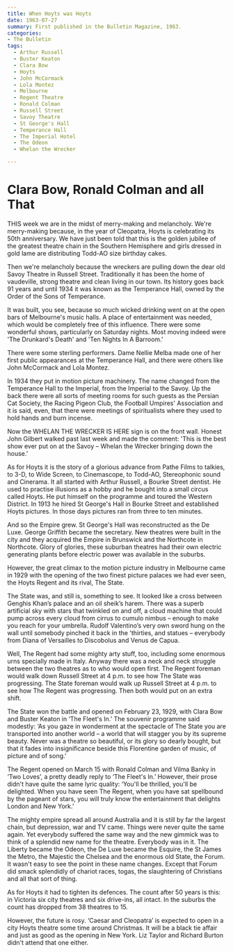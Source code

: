 ```yaml
---
title: When Hoyts was Hoyts
date: 1963-07-27
summary: First published in the Bulletin Magazine, 1963.
categories:
- The Bulletin
tags:
  - Arthur Russell
  - Buster Keaton
  - Clara Bow
  - Hoyts
  - John McCormack 
  - Lola Montez
  - Melbourne
  - Regent Theatre
  - Ronald Colman
  - Russell Street
  - Savoy Theatre
  - St George's Hall
  - Temperance Hall
  - The Imperial Hotel
  - The Odeon
  - Whelan the Wrecker

---
```


# Clara Bow, Ronald Colman and all That

THIS week we are in the midst of merry-making and melancholy.  We're merry-making because, in the year of Cleopatra, Hoyts is celebrating its 50th anniversary.  We have just been told that this is the golden jubilee of the greatest theatre chain in the Southern Hemisphere and girls dressed in gold lame are distributing Todd-AO size birthday cakes.

Then we're melancholy because the wreckers are pulling down the dear old Savoy Theatre in Russell Street.  Traditionally it has been the home of vaudeville, strong theatre and clean living in our town.  Its history goes back 91 years and until 1934 it was known as the Temperance Hall, owned by the Order of the Sons of Temperance.

It was built, you see, because so much wicked drinking went on at the open bars of Melbourne's music halls.  A place of entertainment was needed, which would be completely free of this influence.  There were some wonderful shows, particularly on Saturday nights.  Most moving indeed were 'The Drunkard's Death' and 'Ten Nights In A Barroom.'

There were some sterling performers.  Dame Nellie Melba made one of her first public appearances at the Temperance Hall, and there were others like John McCormack and Lola Montez.

In 1934 they put in motion picture machinery.  The name changed from the Temperance Hall to the Imperial, from the Imperial to the Savoy.  Up the back there were all sorts of meeting rooms for such guests as the Persian Cat Society, the Racing Pigeon Club, the Football Umpires' Association and it is said, even, that there were meetings of spiritualists where they used to hold hands and burn incense.

Now the WHELAN THE WRECKER IS HERE sign is on the front wall.  Honest John Gilbert walked past last week and made the comment: 'This is the best show ever put on at the Savoy – Whelan the Wrecker bringing down the house.'

As for Hoyts it is the story of a glorious advance from Pathe Films to talkies, to 3-D, to Wide Screen, to Cinemascope, to Todd-AO, Stereophonic sound and Cinerama. It all started with Arthur Russell, a Bourke Street dentist.  He used to practise illusions as a hobby and he bought into a small circus called Hoyts.  He put himself on the programme and toured the Western District.  In 1913 he hired St George's Hall in Bourke Street and established Hoyts pictures.  In those days pictures ran from three to ten minutes.

And so the Empire grew.  St George's Hall was reconstructed as the De Luxe.  George Griffith became the secretary.  New theatres were built in the city and they acquired the Empire in Brunswick and the Northcote in Northcote.  Glory of glories, these suburban theatres had their own electric generating plants before electric power was available in the suburbs.

However, the great climax to the motion picture industry in Melbourne came in 1929 with the opening of the two finest picture palaces we had ever seen, the Hoyts Regent and its rival, The State.

The State was, and still is, something to see. It looked like a cross between Genghis Khan’s palace and an oil sheik’s harem. There was a superb artificial sky with stars that twinkled on and off, a cloud machine that could pump across every cloud from cirrus to cumulo nimbus – enough to make you reach for your umbrella. Rudolf Valentino’s very own sword hung on the wall until somebody pinched it back in the 'thirties, and statues – everybody from Diana of Versailles to Discobolus and Venus de Capua.

Well, The Regent had some mighty arty stuff, too, including some enormous urns specially made in Italy.  Anyway there was a neck and neck struggle between the two theatres as to who would open first.  The Regent foreman would walk down Russell Street at 4 p.m. to see how The State was progressing.  The State foreman would walk up Russell Street at 4 p.m. to see how The Regent was progressing.  Then both would put on an extra shift.

The State won the battle and opened on February 23, 1929, with Clara Bow and Buster Keaton in ‘The Fleet's In.’ The souvenir programme said modestly: ‘As you gaze in wonderment at the spectacle of The State you are transported into another world – a world that will stagger you by its supreme beauty.  Never was a theatre so beautiful, or its glory so dearly bought, but that it fades into insignificance beside this Florentine garden of music, of picture and of song.’

The Regent opened on March 15 with Ronald Colman and Vilma Banky in ‘Two Loves’, a pretty deadly reply to ‘The Fleet's In.’ However, their prose didn't have quite the same lyric quality: ‘You'll be thrilled, you'll be delighted.  When you have seen The Regent, when you have sat spellbound by the pageant of stars, you will truly know the entertainment that delights London and New York.’

The mighty empire spread all around Australia and it is still by far the largest chain, but depression, war and TV came.  Things were never quite the same again.  Yet everybody suffered the same way and the new gimmick was to think of a splendid new name for the theatre.  Everybody was in it.  The Liberty became the Odeon, the De Luxe became the Esquire, the St James the Metro, the Majestic the Chelsea and the enormous old State, the Forum.  It wasn't easy to see the point in these name changes.  Except that Forum did smack splendidly of chariot races, togas, the slaughtering of Christians and all that sort of thing.

As for Hoyts it had to tighten its defences.  The count after 50 years is this:  in Victoria six city theatres and six drive-ins, all intact.  In the suburbs the count has dropped from 38 theatres to 15.

However, the future is rosy.  ‘Caesar and Cleopatra’ is expected to open in a city Hoyts theatre some time around Christmas.  It will be a black tie affair and just as good as the opening in New York.  Liz Taylor and Richard Burton didn't attend that one either.
